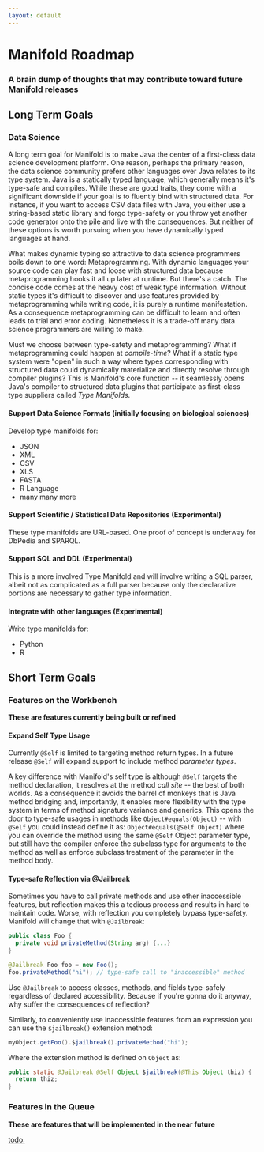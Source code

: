 ```yaml
---
layout: default
---
```


# Manifold Roadmap
### A brain dump of thoughts that may contribute toward future Manifold releases
 
## Long Term Goals

### Data Science 

A long term goal for Manifold is to make Java the center of a first-class data science development platform.  One reason,
perhaps the primary reason, the data science community prefers other languages over Java relates to its type system.  Java is
a statically typed language, which generally means it's type-safe and compiles.  While these are good traits, 
they come with a significant downside if your goal is to fluently bind with structured data.  For instance,
if you want to access CSV data files with Java, you either use a string-based static library and forgo type-safety or 
you throw yet another code generator onto the pile and live with [the consequences](https://jaxenter.com/manifold-code-generators-150738.html).
But neither of these options is worth pursuing when you have dynamically typed languages at hand.  

What makes dynamic typing so attractive to data science programmers boils down to one word: Metaprogramming. With dynamic languages 
your source code can play fast and loose with structured data because metaprogramming hooks it all up later at runtime. 
But there's a catch.  The concise code comes at the heavy cost of weak type information.  Without static types 
it's difficult to discover and use features provided by metaprogramming while writing code, it is purely a runtime manifestation. 
As a consequence metaprogramming can be difficult to learn and often leads to trial and error coding. Nonetheless it is 
a trade-off many data science programmers are willing to make.

Must we choose between type-safety and metaprogramming?  What if metaprogramming could happen at _compile-time_?  What
if a static type system were "open" in such a way where types corresponding with structured data could dynamically 
materialize and directly resolve through compiler plugins?  This is Manifold's core function -- it seamlessly opens 
Java's compiler to structured data plugins that participate as first-class type suppliers called _Type Manifolds_.  

#### Support Data Science Formats (initially focusing on biological sciences)
Develop type manifolds for:
* JSON
* XML
* CSV
* XLS
* FASTA
* R Language
* many many more

#### Support Scientific / Statistical Data Repositories (Experimental)
These type manifolds are URL-based.  One proof of concept is underway for DbPedia and SPARQL. 

#### Support SQL and DDL (Experimental)
This is a more involved Type Manifold and will involve writing a SQL parser, albeit not as complicated as a full
parser because only the declarative portions are necessary to gather type information.

#### Integrate with other languages (Experimental)
Write type manifolds for:
* Python
* R

## Short Term Goals

### Features on the Workbench
**These are features currently being built or refined**

#### Expand Self Type Usage

Currently `@Self` is limited to targeting method return types.  In a future release `@Self` will expand support 
to include method *parameter types*.

A key difference with Manifold's self type is although `@Self` targets the method declaration, it resolves at the method 
*call site* -- the best of both worlds. As a consequence it avoids the barrel of monkeys that is Java method bridging and, 
importantly, it enables more flexibility with the type system in terms of method signature variance and generics. This 
opens the door to type-safe usages in methods like `Object#equals(Object)` -- with `@Self` you could instead define it as: 
`Object#equals(@Self Object)` where you can override the method using the same `@Self` Object parameter type, but still have 
the compiler enforce the subclass type for arguments to the method as well as enforce subclass treatment of the 
parameter in the method body.

#### Type-safe Reflection via @Jailbreak

Sometimes you have to call private methods and use other inaccessible features, but reflection makes this a tedious 
process and results in hard to maintain code.  Worse, with reflection you completely bypass type-safety.  Manifold 
will change that with `@Jailbreak`:

```java
public class Foo {
  private void privateMethod(String arg) {...}
}

@Jailbreak Foo foo = new Foo();
foo.privateMethod("hi"); // type-safe call to "inaccessible" method
```

Use `@Jailbreak` to access classes, methods, and fields type-safely regardless of declared accessibility.  Because if 
you're gonna do it anyway, why suffer the consequences of reflection?

Similarly, to conveniently use inaccessible features from an expression you can use the `$jailbreak()` extension method:

```java
myObject.getFoo().$jailbreak().privateMethod("hi");
```

Where the extension method is defined on `Object` as:

```java
public static @Jailbreak @Self Object $jailbreak(@This Object thiz) {
  return thiz;
}
```   

### Features in the Queue
**These are features that will be implemented in the near future**

<todo:>
